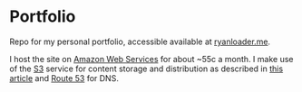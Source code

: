 # Portfolio

Repo for my personal portfolio, accessible available at [ryanloader.me](http://ryanloader.me/).

I host the site on [Amazon Web Services](https://aws.amazon.com/) for about ~55c a month. I make use of the [S3](https://aws.amazon.com/s3/) service for content storage and distribution as described in [this article](http://docs.aws.amazon.com/AmazonS3/latest/dev/WebsiteHosting.html) and [Route 53](https://aws.amazon.com/route53/) for DNS.
